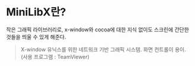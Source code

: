 # MiniLibX란?
작은 그래픽 라이브러리로, x-window와 cocoa에 대한 지식 없이도 스크린에 간단한 것들을 띄울 수 있게 해준다.

> X-window 
> 유닉스를 위한 네트워크 기반 그래픽 시스템. 화면 컨트롤이 용이. (사용 프로그램 : TeamViewer)
>  
